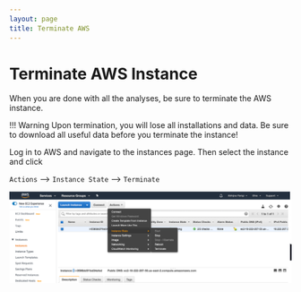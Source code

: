 ```yaml
---
layout: page
title: Terminate AWS
---
```


Terminate AWS Instance
=======================

When you are done with all the analyses, be sure to terminate the AWS instance.

!!! Warning
    Upon termination, you will lose all installations and data. Be sure to download all useful data before you terminate the instance!


 Log in to AWS and navigate to the instances page. Then select the instance and click

 `Actions` --> `Instance State` --> `Terminate`

![](images/Terminate_AWS.png)
